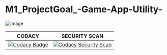 # M1_ProjectGoal_-Game-App-Utility-
![image](https://user-images.githubusercontent.com/83902823/153590700-4e83ae4a-9125-4fc8-9bef-ab5652a5684d.png)

|CODACY| SECURITY SCAN |
|---------|--------|
| [![Codacy Badge](https://app.codacy.com/project/badge/Grade/590b2e41e43e4c7686281d6947fc9308)](https://www.codacy.com/gh/yogeshsurve1410/M1_ProjectGoal_-Game-App-Utility-/dashboard?utm_source=github.com&amp;utm_medium=referral&amp;utm_content=yogeshsurve1410/M1_ProjectGoal_-Game-App-Utility-&amp;utm_campaign=Badge_Grade) | [![Codacy Security Scan](https://github.com/yogeshsurve1410/M1_ProjectGoal_-Game-App-Utility-/actions/workflows/codacy-analysis.yml/badge.svg)](https://github.com/yogeshsurve1410/M1_ProjectGoal_-Game-App-Utility-/actions/workflows/codacy-analysis.yml) |
